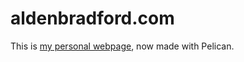 # aldenbradford.com

This is [my personal webpage](https://aldenbradford.com/), now made with Pelican.